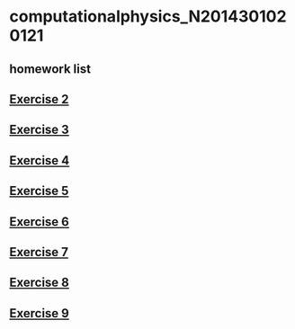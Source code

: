 #  computationalphysics_N2014301020121
## homework list
## [Exercise 2](https://www.zybuluo.com/zsgaga/note/505248)
## [Exercise 3](https://www.zybuluo.com/zsgaga/note/505248)
## [Exercise 4](https://www.zybuluo.com/zsgaga/note/505248)
## [Exercise 5](https://www.zybuluo.com/zsgaga/note/534100)
## [Exercise 6](https://www.zybuluo.com/zsgaga/note/542437)
## [Exercise 7](https://www.zybuluo.com/zsgaga/note/557840)
## [Exercise 8](https://www.zybuluo.com/zsgaga/note/565929)
## [Exercise 9](https://www.zybuluo.com/zsgaga/note/573665)
